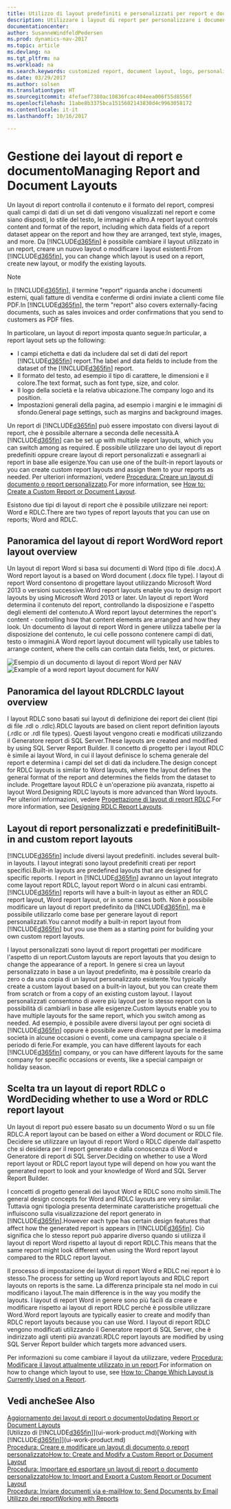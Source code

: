 ```yaml
---
title: Utilizzo di layout predefiniti e personalizzati per report e documenti
description: Utilizzare i layout di report per personalizzare i documenti, ad esempio, per personalizzare il carattere, il logo o le impostazioni della pagina di file PDF da inviare ai clienti.
documentationcenter: 
author: SusanneWindfeldPedersen
ms.prod: dynamics-nav-2017
ms.topic: article
ms.devlang: na
ms.tgt_pltfrm: na
ms.workload: na
ms.search.keywords: customized report, document layout, logo, personalize
ms.date: 03/29/2017
ms.author: solsen
ms.translationtype: HT
ms.sourcegitcommit: 4fefaef7380ac10836fcac404eea006f55d8556f
ms.openlocfilehash: 11abe8b3375bca1515602143830d4c9963058172
ms.contentlocale: it-it
ms.lasthandoff: 10/16/2017

---
```

# <a name="managing-report-and-document-layouts"></a><span data-ttu-id="87662-103">Gestione dei layout di report e documento</span><span class="sxs-lookup"><span data-stu-id="87662-103">Managing Report and Document Layouts</span></span>
<span data-ttu-id="87662-104">Un layout di report controlla il contenuto e il formato del report, compresi quali campi di dati di un set di dati vengono visualizzati nel report e come siano disposti, lo stile del testo, le immagini e altro.</span><span class="sxs-lookup"><span data-stu-id="87662-104">A report layout controls content and format of the report, including which data fields of a report dataset appear on the report and how they are arranged, text style, images, and more.</span></span> <span data-ttu-id="87662-105">Da [!INCLUDE[d365fin](includes/d365fin_md.md)] è possibile cambiare il layout utilizzato in un report, creare un nuovo layout o modificare i layout esistenti.</span><span class="sxs-lookup"><span data-stu-id="87662-105">From [!INCLUDE[d365fin](includes/d365fin_md.md)], you can change which layout is used on a report, create new layout, or modify the existing layouts.</span></span>

> [!NOTE]  
>   <span data-ttu-id="87662-106">In [!INCLUDE[d365fin](includes/d365fin_md.md)], il termine "report" riguarda anche i documenti esterni, quali fatture di vendita e conferme di ordini inviate a clienti come file PDF.</span><span class="sxs-lookup"><span data-stu-id="87662-106">In [!INCLUDE[d365fin](includes/d365fin_md.md)], the term "report" also covers externally-facing documents, such as sales invoices and order confirmations that you send to customers as PDF files.</span></span>

<span data-ttu-id="87662-107">In particolare, un layout di report imposta quanto segue:</span><span class="sxs-lookup"><span data-stu-id="87662-107">In particular, a report layout sets up the following:</span></span>

* <span data-ttu-id="87662-108">I campi etichetta e dati da includere dal set di dati del report [!INCLUDE[d365fin](includes/d365fin_md.md)] report.</span><span class="sxs-lookup"><span data-stu-id="87662-108">The label and data fields to include from the dataset of the [!INCLUDE[d365fin](includes/d365fin_md.md)] report.</span></span>
* <span data-ttu-id="87662-109">Il formato del testo, ad esempio il tipo di carattere, le dimensioni e il colore.</span><span class="sxs-lookup"><span data-stu-id="87662-109">The text format, such as font type, size, and color.</span></span>
* <span data-ttu-id="87662-110">Il logo della società e la relativa ubicazione.</span><span class="sxs-lookup"><span data-stu-id="87662-110">The company logo and its position.</span></span>
* <span data-ttu-id="87662-111">Impostazioni generali della pagina, ad esempio i margini e le immagini di sfondo.</span><span class="sxs-lookup"><span data-stu-id="87662-111">General page settings, such as margins and background images.</span></span>

<span data-ttu-id="87662-112">Un report di [!INCLUDE[d365fin](includes/d365fin_md.md)] può essere impostato con diversi layout di report, che è possibile alternare a seconda delle necessità.</span><span class="sxs-lookup"><span data-stu-id="87662-112">A [!INCLUDE[d365fin](includes/d365fin_md.md)] can be set up with multiple report layouts, which you can switch among as required.</span></span> <span data-ttu-id="87662-113">È possibile utilizzare uno dei layout di report predefiniti oppure creare layout di report personalizzati e assegnarli ai report in base alle esigenze.</span><span class="sxs-lookup"><span data-stu-id="87662-113">You can use one of the built-in report layouts or you can create custom report layouts and assign them to your reports as needed.</span></span> <span data-ttu-id="87662-114">Per ulteriori informazioni, vedere [Procedura: Creare un layout di documento o report personalizzato](ui-how-create-custom-report-layout.md).</span><span class="sxs-lookup"><span data-stu-id="87662-114">For more information, see [How to: Create a Custom Report or Document Layout](ui-how-create-custom-report-layout.md).</span></span>

<span data-ttu-id="87662-115">Esistono due tipi di layout di report che è possibile utilizzare nei report: Word e RDLC.</span><span class="sxs-lookup"><span data-stu-id="87662-115">There are two types of report layouts that you can use on reports; Word and RDLC.</span></span>

## <a name="word-report-layout-overview"></a><span data-ttu-id="87662-116">Panoramica del layout di report Word</span><span class="sxs-lookup"><span data-stu-id="87662-116">Word report layout overview</span></span>
<span data-ttu-id="87662-117">Un layout di report Word si basa sui documenti di Word (tipo di file .docx).</span><span class="sxs-lookup"><span data-stu-id="87662-117">A Word report layout is a based on Word document (.docx file type).</span></span> <span data-ttu-id="87662-118">I layout di report Word consentono di progettare layout utilizzando Microsoft Word 2013 o versioni successive.</span><span class="sxs-lookup"><span data-stu-id="87662-118">Word report layouts enable you to design report layouts by using Microsoft Word 2013 or later.</span></span> <span data-ttu-id="87662-119">Un layout di report Word determina il contenuto del report, controllando la disposizione e l'aspetto degli elementi del contenuto.</span><span class="sxs-lookup"><span data-stu-id="87662-119">A Word report layout determines the report's content - controlling how that content elements are arranged and how they look.</span></span> <span data-ttu-id="87662-120">Un documento di layout di report Word in genere utilizza tabelle per la disposizione del contenuto, le cui celle possono contenere campi di dati, testo o immagini.</span><span class="sxs-lookup"><span data-stu-id="87662-120">A Word report layout document will typically use tables to arrange content, where the cells can contain data fields, text, or pictures.</span></span>

 <span data-ttu-id="87662-121">![Esempio di un documento di layout di report Word per NAV](media/nav_wordreportlayout_edit_in_word_example.png "NAV_WordReportLayout_Edit_In_Word_Example")</span><span class="sxs-lookup"><span data-stu-id="87662-121">![Example of a word report layout document for NAV](media/nav_wordreportlayout_edit_in_word_example.png "NAV_WordReportLayout_Edit_In_Word_Example")</span></span>  

## <a name="rdlc-layout-overview"></a><span data-ttu-id="87662-122">Panoramica del layout RDLC</span><span class="sxs-lookup"><span data-stu-id="87662-122">RDLC layout overview</span></span>
<span data-ttu-id="87662-123">I layout RDLC sono basati sui layout di definizione dei report dei client (tipi di file .rdl o .rdlc).</span><span class="sxs-lookup"><span data-stu-id="87662-123">RDLC layouts are based on client report definition layouts (.rdlc or .rdl file types).</span></span> <span data-ttu-id="87662-124">Questi layout vengono creati e modificati utilizzando il Generatore report di SQL Server.</span><span class="sxs-lookup"><span data-stu-id="87662-124">These layouts are created and modified by using SQL Server Report Builder.</span></span> <span data-ttu-id="87662-125">Il concetto di progetto per i layout RDLC è simile ai layout Word, in cui il layout definisce lo schema generale del report e determina i campi del set di dati da includere.</span><span class="sxs-lookup"><span data-stu-id="87662-125">The design concept for RDLC layouts is similar to Word layouts, where the layout defines the general format of the report and determines the fields from the dataset to include.</span></span> <span data-ttu-id="87662-126">Progettare layout RDLC è un'operazione più avanzata, rispetto ai layout Word.</span><span class="sxs-lookup"><span data-stu-id="87662-126">Designing RDLC layouts is more advanced than Word layouts.</span></span> <span data-ttu-id="87662-127">Per ulteriori informazioni, vedere [Progettazione di layout di report RDLC](https://msdn.microsoft.com/en-us/dynamics-nav/designing-rdlc-report-layouts).</span><span class="sxs-lookup"><span data-stu-id="87662-127">For more information, see [Designing RDLC Report Layouts](https://msdn.microsoft.com/en-us/dynamics-nav/designing-rdlc-report-layouts).</span></span>

## <a name="built-in-and-custom-report-layouts"></a><span data-ttu-id="87662-128">Layout di report personalizzati e predefiniti</span><span class="sxs-lookup"><span data-stu-id="87662-128">Built-in and custom report layouts</span></span>
[!INCLUDE[d365fin](includes/d365fin_md.md)]<span data-ttu-id="87662-129"> include diversi layout predefiniti.</span><span class="sxs-lookup"><span data-stu-id="87662-129"> includes several built-in layouts.</span></span> <span data-ttu-id="87662-130">I layout integrati sono layout predefiniti creati per report specifici.</span><span class="sxs-lookup"><span data-stu-id="87662-130">Built-in layouts are predefined layouts that are designed for specific reports.</span></span> <span data-ttu-id="87662-131">I report in [!INCLUDE[d365fin](includes/d365fin_md.md)] avranno un layout integrato come layout report RDLC, layout report Word o in alcuni casi entrambi.</span><span class="sxs-lookup"><span data-stu-id="87662-131">[!INCLUDE[d365fin](includes/d365fin_md.md)] reports will have a built-in layout as either an RDLC report layout, Word report layout, or in some cases both.</span></span> <span data-ttu-id="87662-132">Non è possibile modificare un layout di report predefinito da [!INCLUDE[d365fin](includes/d365fin_md.md)], ma è possibile utilizzarlo come base per generare layout di report personalizzati.</span><span class="sxs-lookup"><span data-stu-id="87662-132">You cannot modify a built-in report layout from [!INCLUDE[d365fin](includes/d365fin_md.md)] but you use them as a starting point for building your own custom report layouts.</span></span>

<span data-ttu-id="87662-133">I layout personalizzati sono layout di report progettati per modificare l'aspetto di un report.</span><span class="sxs-lookup"><span data-stu-id="87662-133">Custom layouts are report layouts that you design to change the appearance of a report.</span></span> <span data-ttu-id="87662-134">In genere si crea un layout personalizzato in base a un layout predefinito, ma è possibile crearlo da zero o da una copia di un layout personalizzato esistente.</span><span class="sxs-lookup"><span data-stu-id="87662-134">You typically create a custom layout based on a built-in layout, but you can create them from scratch or from a copy of an existing custom layout.</span></span> <span data-ttu-id="87662-135">I layout personalizzati consentono di avere più layout per lo stesso report con la possibilità di cambiarli in base alle esigenze.</span><span class="sxs-lookup"><span data-stu-id="87662-135">Custom layouts enable you to have multiple layouts for the same report, which you switch among as needed.</span></span> <span data-ttu-id="87662-136">Ad esempio, è possibile avere diversi layout per ogni società di [!INCLUDE[d365fin](includes/d365fin_md.md)] oppure è possibile avere diversi layout per la medesima società in alcune occasioni o eventi, come una campagna speciale o il periodo di ferie.</span><span class="sxs-lookup"><span data-stu-id="87662-136">For example, you can have different layouts for each [!INCLUDE[d365fin](includes/d365fin_md.md)] company, or you can have different layouts for the same company for specific occasions or events, like a special campaign or holiday season.</span></span>

## <a name="deciding-whether-to-use-a-word-or-rdlc-report-layout"></a><span data-ttu-id="87662-137">Scelta tra un layout di report RDLC o Word</span><span class="sxs-lookup"><span data-stu-id="87662-137">Deciding whether to use a Word or RDLC report layout</span></span>
<span data-ttu-id="87662-138">Un layout di report può essere basato su un documento Word o su un file RDLC.</span><span class="sxs-lookup"><span data-stu-id="87662-138">A report layout can be based on either a Word document or RDLC file.</span></span> <span data-ttu-id="87662-139">Decidere se utilizzare un layout di report Word o RDLC dipende dall'aspetto che si desidera per il report generato e dalla conoscenza di Word e Generatore di report di SQL Server.</span><span class="sxs-lookup"><span data-stu-id="87662-139">Deciding on whether to use a Word report layout or RDLC report layout type will depend on how you want the generated report to look and your knowledge of Word and SQL Server Report Builder.</span></span>

<span data-ttu-id="87662-140">I concetti di progetto generali dei layout Word e RDLC sono molto simili.</span><span class="sxs-lookup"><span data-stu-id="87662-140">The general design concepts for Word and RDLC layouts are very similar.</span></span> <span data-ttu-id="87662-141">Tuttavia ogni tipologia presenta determinate caratteristiche progettuali che influiscono sulla visualizzazione del report generato in [!INCLUDE[d365fin](includes/d365fin_md.md)].</span><span class="sxs-lookup"><span data-stu-id="87662-141">However each type has certain design features that affect how the generated report is appears in [!INCLUDE[d365fin](includes/d365fin_md.md)].</span></span> <span data-ttu-id="87662-142">Ciò significa che lo stesso report può apparire diverso quando si utilizza il layout di report Word rispetto al layout di report RDLC.</span><span class="sxs-lookup"><span data-stu-id="87662-142">This means that the same report might look different when using the Word report layout compared to the RDLC report layout.</span></span>

<span data-ttu-id="87662-143">Il processo di impostazione dei layout di report Word e RDLC nei report è lo stesso.</span><span class="sxs-lookup"><span data-stu-id="87662-143">The process for setting up Word report layouts and RDLC report layouts on reports is the same.</span></span> <span data-ttu-id="87662-144">La differenza principale sta nel modo in cui modificano i layout.</span><span class="sxs-lookup"><span data-stu-id="87662-144">The main difference is in the way you modify the layouts.</span></span> <span data-ttu-id="87662-145">I layout di report Word in genere sono più facili da creare e modificare rispetto ai layout di report RDLC perché è possibile utilizzare Word.</span><span class="sxs-lookup"><span data-stu-id="87662-145">Word report layouts are typically easier to create and modify than RDLC report layouts because you can use Word.</span></span> <span data-ttu-id="87662-146">I layout di report RDLC vengono modificati utilizzando il Generatore report di SQL Server, che è indirizzato agli utenti più avanzati.</span><span class="sxs-lookup"><span data-stu-id="87662-146">RDLC report layouts are modified by using SQL Server Report builder which targets more advanced users.</span></span>

<span data-ttu-id="87662-147">Per informazioni su come cambiare il layout da utilizzare, vedere [Procedura: Modificare il layout attualmente utilizzato in un report](ui-how-change-layout-currently-used-report.md).</span><span class="sxs-lookup"><span data-stu-id="87662-147">For information on how to change which layout to use, see [How to: Change Which Layout is Currently Used on a Report](ui-how-change-layout-currently-used-report.md).</span></span>

## <a name="see-also"></a><span data-ttu-id="87662-148">Vedi anche</span><span class="sxs-lookup"><span data-stu-id="87662-148">See Also</span></span>
[<span data-ttu-id="87662-149">Aggiornamento dei layout di report o documento</span><span class="sxs-lookup"><span data-stu-id="87662-149">Updating Report or Document Layouts</span></span>](ui-update-report-layouts.md)  
<span data-ttu-id="87662-150">[Utilizzo di [!INCLUDE[d365fin](includes/d365fin_md.md)]](ui-work-product.md)</span><span class="sxs-lookup"><span data-stu-id="87662-150">[Working with [!INCLUDE[d365fin](includes/d365fin_md.md)]](ui-work-product.md)</span></span>  
[<span data-ttu-id="87662-151">Procedura: Creare e modificare un layout di documento o report personalizzato</span><span class="sxs-lookup"><span data-stu-id="87662-151">How to: Create and Modify a Custom Report or Document Layout</span></span>](ui-how-create-custom-report-layout.md)  
[<span data-ttu-id="87662-152">Procedura: Importare ed esportare un layout di report o documento personalizzato</span><span class="sxs-lookup"><span data-stu-id="87662-152">How to: Import and Export a Custom Report or Document Layout</span></span>](ui-how-import-and-export-report-layout.md)  
[<span data-ttu-id="87662-153">Procedura: Inviare documenti via e-mail</span><span class="sxs-lookup"><span data-stu-id="87662-153">How to: Send Documents by Email</span></span>](ui-how-send-documents-email.md)  
[<span data-ttu-id="87662-154">Utilizzo dei report</span><span class="sxs-lookup"><span data-stu-id="87662-154">Working with Reports</span></span>](ui-work-report.md)  

